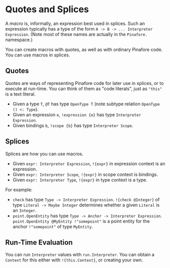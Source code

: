 # Quotes and Splices

A _macro_ is, informally, an expression best used in splices.
Such an expression typically has a type of the form `A -> B -> ... Interpreter Expression`.
(Note most of these names are actually in the `Pinafore.` namespace.)

You can create macros with quotes, as well as with ordinary Pinafore code.
You can use macros in splices.

## Quotes

Quotes are ways of representing Pinafore code for later use in splices, or to execute at run-time.
You can think of them as "code literals", just as `"this"` is a text literal.

* Given a type `T`, `@T` has type `OpenType T` (note subtype relation `OpenType () <: Type`).
* Given an expression `e`, `!expression {e}` has type `Interpreter Expression`.
* Given bindings `b`, `!scope {b}` has type `Interpreter Scope`.

## Splices

Splices are how you can use macros.

* Given `expr: Interpreter Expression`, `!{expr}` in expression context is an expression.
* Given `expr: Interpreter Scope`, `!{expr}` in scope context is bindings.
* Given `expr: Interpreter Type`, `!{expr}` in type context is a type.

For example:

* `check` has type `Type -> Interpreter Expression`. `!{check @Integer}` of type `Literal -> Maybe Integer` determines whether a given `Literal` is an `Integer`.
* `point.OpenEntity` has type `Type -> Anchor -> Interpreter Expression`. `point.OpenEntity @MyEntity !"somepoint"` is a point entity for the anchor `!"somepoint"` of type `MyEntity`.

## Run-Time Evaluation

You can run `Interpreter` values with `run.Interpreter`.
You can obtain a `Context` for this either with `!{this.Context}`, or creating your own.
